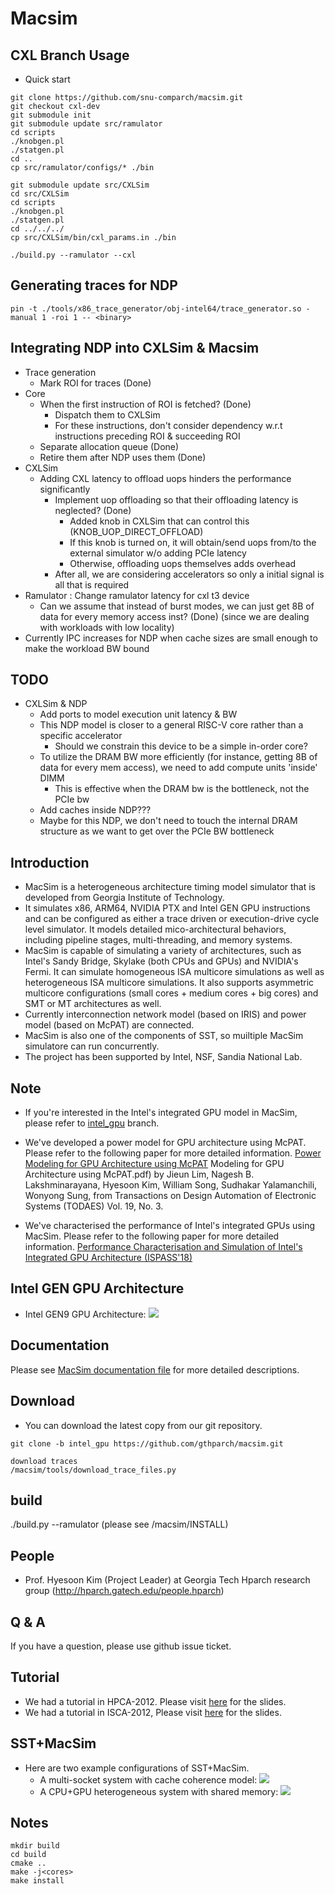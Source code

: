 # Macsim 
## CXL Branch Usage
- Quick start
```{bash}
git clone https://github.com/snu-comparch/macsim.git
git checkout cxl-dev
git submodule init
git submodule update src/ramulator
cd scripts
./knobgen.pl
./statgen.pl
cd ..
cp src/ramulator/configs/* ./bin

git submodule update src/CXLSim
cd src/CXLSim
cd scripts
./knobgen.pl
./statgen.pl
cd ../../../
cp src/CXLSim/bin/cxl_params.in ./bin

./build.py --ramulator --cxl
```

## Generating traces for NDP
`pin -t ./tools/x86_trace_generator/obj-intel64/trace_generator.so -manual 1 -roi 1 -- <binary>`

## Integrating NDP into CXLSim & Macsim
- Trace generation
  - Mark ROI for traces (Done)
- Core
  - When the first instruction of ROI is fetched? (Done)
    - Dispatch them to CXLSim
    - For these instructions, don't consider dependency w.r.t instructions preceding ROI & succeeding ROI
  - Separate allocation queue (Done)
  - Retire them after NDP uses them (Done)
- CXLSim
  - Adding CXL latency to offload uops hinders the performance significantly
    - Implement uop offloading so that their offloading latency is neglected? (Done)
      - Added knob in CXLSim that can control this (KNOB_UOP_DIRECT_OFFLOAD)
      - If this knob is turned on, it will obtain/send uops from/to the external simulator w/o adding PCIe latency
      - Otherwise, offloading uops themselves adds overhead
    - After all, we are considering accelerators so only a initial signal is all that is required
- Ramulator : Change ramulator latency for cxl t3 device
  - Can we assume that instead of burst modes, we can just get 8B of data for every memory access inst? (Done)
    (since we are dealing with workloads with low locality)
- Currently IPC increases for NDP when cache sizes are small enough to make the workload BW bound

## TODO
- CXLSim & NDP
  - Add ports to model execution unit latency & BW
  - This NDP model is closer to a general RISC-V core rather than a specific accelerator
    - Should we constrain this device to be a simple in-order core?
  - To utilize the DRAM BW more efficiently (for instance, getting 8B of data for every mem access),
    we need to add compute units 'inside' DIMM
    - This is effective when the DRAM bw is the bottleneck, not the PCIe bw
  - Add caches inside NDP???
  - Maybe for this NDP, we don't need to touch the internal DRAM structure as we want to get over the PCIe BW bottleneck

## Introduction

* MacSim is a heterogeneous architecture timing model simulator that is
  developed from Georgia Institute of Technology.
* It simulates x86, ARM64, NVIDIA PTX and Intel GEN GPU instructions and can be configured as
  either a trace driven or execution-drive cycle level simulator. It models
  detailed mico-architectural behaviors, including pipeline stages,
  multi-threading, and memory systems.
* MacSim is capable of simulating a variety of architectures, such as Intel's
  Sandy Bridge, Skylake (both CPUs and GPUs) and NVIDIA's Fermi. It can simulate homogeneous ISA multicore
  simulations as well as heterogeneous ISA multicore simulations. It also
  supports asymmetric multicore configurations (small cores + medium cores + big
  cores) and SMT or MT architectures as well.
* Currently interconnection network model (based on IRIS) and power model (based
  on McPAT) are connected.
* MacSim is also one of the components of SST, so muiltiple MacSim simulatore
  can run concurrently.
* The project has been supported by Intel, NSF, Sandia National Lab.

## Note

* If you're interested in the Intel's integrated GPU model in MacSim, please refer to [intel_gpu](https://github.com/gthparch/macsim/tree/intel_gpu) branch.

* We've developed a power model for GPU architecture using McPAT. Please refer
  to the following paper for more detailed
  information. [Power Modeling for GPU Architecture using McPAT](http://www.cercs.gatech.edu/tech-reports/tr2013/git-cercs-13-10.pdf)
  Modeling for GPU Architecture using McPAT.pdf) by Jieun Lim, Nagesh
  B. Lakshminarayana, Hyesoon Kim, William Song, Sudhakar Yalamanchili, Wonyong
  Sung, from Transactions on Design Automation of Electronic Systems (TODAES)
  Vol. 19, No. 3.
* We've characterised the performance of Intel's integrated GPUs using MacSim. Please refer to the following paper for more detailed information. [Performance Characterisation and Simulation of Intel's Integrated GPU Architecture (ISPASS'18)](http://comparch.gatech.edu/hparch/papers/gera_ispass18.pdf)

## Intel GEN GPU Architecture
* Intel GEN9 GPU Architecture: ![](http://comparch.gatech.edu/hparch/images/intel_gen9_arch.png)

## Documentation

Please see [MacSim documentation file](https://github.com/gthparch/macsim/blob/master/doc/macsim.pdf) for more detailed descriptions.


## Download

* You can download the latest copy from our git repository.

```
git clone -b intel_gpu https://github.com/gthparch/macsim.git

download traces 
/macsim/tools/download_trace_files.py
```
## build 
  ./build.py --ramulator 
  (please see /macsim/INSTALL)

## People

* Prof. Hyesoon Kim (Project Leader) at Georgia Tech 
Hparch research group 
(http://hparch.gatech.edu/people.hparch) 



## Q & A 

If you have a question, please use github issue ticket. 


## Tutorial

* We had a tutorial in HPCA-2012. Please visit [here](http://comparch.gatech.edu/hparch/OcelotMacsim_tutorial.html) for the slides.
* We had a tutorial in ISCA-2012, Please visit [here](http://comparch.gatech.edu/hparch/isca12_gt.html) for the slides.


## SST+MacSim

* Here are two example configurations of SST+MacSim.
  * A multi-socket system with cache coherence model: ![](http://comparch.gatech.edu/hparch/images/sst+macsim_conf_1.png)
  * A CPU+GPU heterogeneous system with shared memory: ![](http://comparch.gatech.edu/hparch/images/sst+macsim_conf_2.png)


## Notes
```
mkdir build
cd build
cmake ..
make -j<cores>
make install
```

